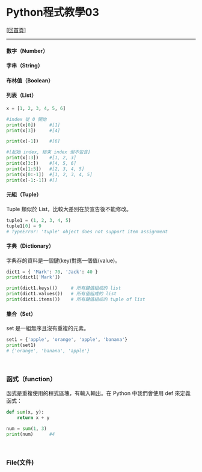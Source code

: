 # Python程式教學03

[[回首頁]](../README.md)<br/>

----
#### 數字（Number）
#### 字串（String）
#### 布林值（Boolean）
#### 列表（List）
```python
x = [1, 2, 3, 4, 5, 6]

#index 從 0 開始
print(x[0])     #[1]
print(x[3])     #[4]

print(x[-1])    #[6]

#[起始 index, 結束 index 但不包含]
print(x[:3])    #[1, 2, 3]
print(x[3:])    #[4, 5, 6]
print(x[1:5])   #[2, 3, 4, 5]
print(x[0:-1])  #[1, 2, 3, 4, 5]
print(x[-1:-1]) #[]
```

#### 元組（Tuple）
Tuple 類似於 List，比較大差別在於宣告後不能修改。<br/>
```python
tuple1 = (1, 2, 3, 4, 5)
tuple1[0] = 9
# TypeError: 'tuple' object does not support item assignment
```

#### 字典（Dictionary）
字典存的資料是一個鍵(key)對應一個值(value)。<br/>
```python
dict1 = { 'Mark': 70, 'Jack': 40 }
print(dict1['Mark'])

print(dict1.keys())     # 所有鍵值組成的 list
print(dict1.values())   # 所有值組成的 list
print(dict1.items())    # 所有鍵值組成的 tuple of list
```

#### 集合（Set）
set 是一組無序且沒有重複的元素。
```python
set1 = {'apple', 'orange', 'apple', 'banana'}
print(set1)
# {'orange', 'banana', 'apple'}
```
<br/>

### 函式（function）
函式是重複使用的程式區塊，有輸入輸出。在 Python 中我們會使用 def 來定義函式：
```python
def sum(x, y):
    return x + y

num = sum(1, 3)
print(num)      #4
```
<br/>

### File(文件)
<br/>
